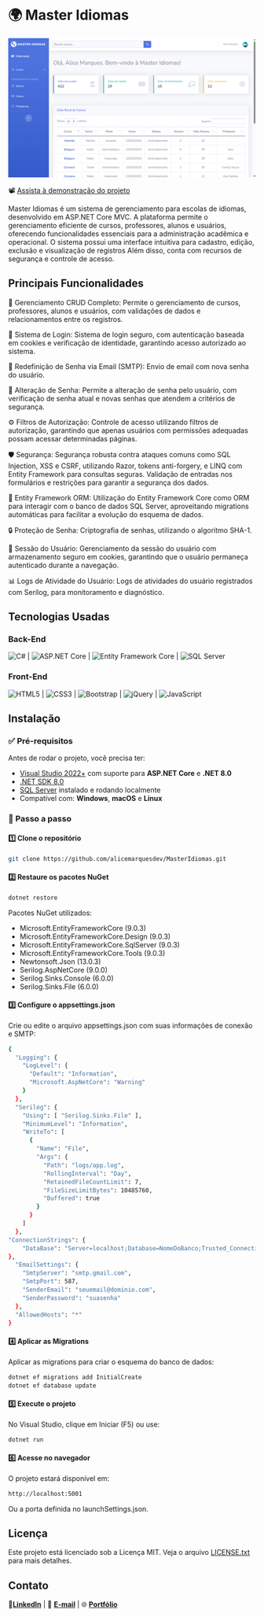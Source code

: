 ﻿# 🌍 Master Idiomas

![MasterIdiomas 2](assets/master-idiomas-2.png)

📽️ [Assista à demonstração do projeto](https://drive.google.com/file/d/1AWf9KYinjc8dDjDvPi2DyJPzJE4ufSJX/view?usp=drive_link)

Master Idiomas é um sistema de gerenciamento para escolas de idiomas, desenvolvido em ASP.NET Core MVC. 
A plataforma permite o gerenciamento eficiente de cursos, professores, alunos e usuários, oferecendo 
funcionalidades essenciais para a administração acadêmica e operacional.
O sistema possui uma interface intuitiva para cadastro, edição, exclusão e visualização de registros
Além disso, conta com recursos de segurança e controle de acesso.

## Principais Funcionalidades

🔧 Gerenciamento CRUD Completo: Permite o gerenciamento de cursos, professores, alunos e usuários, com validações de dados e relacionamentos entre os registros.

🔐 Sistema de Login: Sistema de login seguro, com autenticação baseada em cookies e verificação de identidade, garantindo acesso autorizado ao sistema.

📧 Redefinição de Senha via Email (SMTP): Envio de email com nova senha do usuário.

🔑 Alteração de Senha: Permite a alteração de senha pelo usuário, com verificação de senha atual e novas senhas que atendem a critérios de segurança.

⚙️ Filtros de Autorização: Controle de acesso utilizando filtros de autorização, garantindo que apenas usuários com permissões adequadas possam acessar determinadas páginas.

🛡️ Segurança: Segurança robusta contra ataques comuns como SQL Injection, XSS e CSRF, utilizando Razor, tokens anti-forgery, e LINQ com Entity Framework para consultas seguras. Validação de entradas nos formulários e restrições para garantir a segurança dos dados.

🔄 Entity Framework ORM: Utilização do Entity Framework Core como ORM para interagir com o banco de dados SQL Server, aproveitando migrations automáticas para facilitar a evolução do esquema de dados.

🔒 Proteção de Senha: Criptografia de senhas, utilizando o algoritmo SHA-1.

👤 Sessão do Usuário: Gerenciamento da sessão do usuário com armazenamento seguro em cookies, garantindo que o usuário permaneça autenticado durante a navegação.

📊 Logs de Atividade do Usuário: Logs de atividades do usuário registrados com Serilog, para monitoramento e diagnóstico.

## Tecnologias Usadas

### **Back-End**
![C#](https://img.shields.io/badge/C%23-239120?style=for-the-badge&logo=c-sharp&logoColor=white) | ![ASP.NET Core](https://img.shields.io/badge/ASP.NET_Core-512BD4?style=for-the-badge&logo=dotnet&logoColor=white) | ![Entity Framework Core](https://img.shields.io/badge/Entity_Framework_Core-86B9D9?style=for-the-badge&logo=dotnet&logoColor=white) | ![SQL Server](https://img.shields.io/badge/SQL_Server-CC2927?style=for-the-badge&logo=microsoft-sql-server&logoColor=white)

### **Front-End**
![HTML5](https://img.shields.io/badge/HTML5-E34F26?style=for-the-badge&logo=html5&logoColor=white) | ![CSS3](https://img.shields.io/badge/CSS3-1572B6?style=for-the-badge&logo=css3&logoColor=white) | ![Bootstrap](https://img.shields.io/badge/Bootstrap-7952B3?style=for-the-badge&logo=bootstrap&logoColor=white) | ![jQuery](https://img.shields.io/badge/jQuery-0769AD?style=for-the-badge&logo=jquery&logoColor=white) | ![JavaScript](https://img.shields.io/badge/JavaScript-F7DF1E?style=for-the-badge&logo=javascript&logoColor=black)


## Instalação

### ✅ Pré-requisitos

Antes de rodar o projeto, você precisa ter:

- [Visual Studio 2022+](https://visualstudio.microsoft.com/) com suporte para **ASP.NET Core** e **.NET 8.0**
- [.NET SDK 8.0](https://dotnet.microsoft.com/en-us/download/dotnet/8.0)
- [SQL Server](https://www.microsoft.com/en-us/sql-server/sql-server-downloads) instalado e rodando localmente
- Compatível com: **Windows**, **macOS** e **Linux**

### 🧩 Passo a passo

#### 1️⃣ Clone o repositório

```bash
git clone https://github.com/alicemarquesdev/MasterIdiomas.git
```

#### 2️⃣ Restaure os pacotes NuGet

```bash
dotnet restore
```

Pacotes NuGet utilizados:

- Microsoft.EntityFrameworkCore (9.0.3)
- Microsoft.EntityFrameworkCore.Design (9.0.3)
- Microsoft.EntityFrameworkCore.SqlServer (9.0.3)
- Microsoft.EntityFrameworkCore.Tools (9.0.3)
- Newtonsoft.Json (13.0.3)
- Serilog.AspNetCore (9.0.0)
- Serilog.Sinks.Console (6.0.0)
- Serilog.Sinks.File (6.0.0)

#### 3️⃣ Configure o appsettings.json

Crie ou edite o arquivo appsettings.json com suas informações de conexão e SMTP:

```bash
{
  "Logging": {
    "LogLevel": {
      "Default": "Information",
      "Microsoft.AspNetCore": "Warning"
    }
  },
  "Serilog": {
    "Using": [ "Serilog.Sinks.File" ],
    "MinimumLevel": "Information",
    "WriteTo": [
      {
        "Name": "File",
        "Args": {
          "Path": "logs/app.log",
          "RollingInterval": "Day",
          "RetainedFileCountLimit": 7,
          "FileSizeLimitBytes": 10485760,
          "Buffered": true
        }
      }
    ]
  },
"ConnectionStrings": {
    "DataBase": "Server=localhost;Database=NomeDoBanco;Trusted_Connection=True;MultipleActiveResultSets=true;TrustServerCertificate=True"
},
  "EmailSettings": {
    "SmtpServer": "smtp.gmail.com",
    "SmtpPort": 587,
    "SenderEmail": "seuemail@dominio.com",
    "SenderPassword": "suasenha"
  },
  "AllowedHosts": "*"
}
```

#### 4️⃣ Aplicar as Migrations

Aplicar as migrations para criar o esquema do banco de dados:

```bash
dotnet ef migrations add InitialCreate
dotnet ef database update
```

#### 5️⃣ Execute o projeto

No Visual Studio, clique em Iniciar (F5) ou use: 
```bash
dotnet run
```

#### 6️⃣ Acesse no navegador

O projeto estará disponível em:
```bash
http://localhost:5001
```
Ou a porta definida no launchSettings.json.

## Licença

Este projeto está licenciado sob a Licença MIT. Veja o arquivo [LICENSE.txt](LICENSE.txt) para mais detalhes.

## Contato

🔗[**LinkedIn**](https://linkedin.com/in/alicemarquesdev)  |
 📧 [**E-mail**](mailto:alicemarques.dev@hotmail.com)  |
🌐 [**Portfólio**](https://alicemarquesdev.github.io/portfolio-AM/) 
